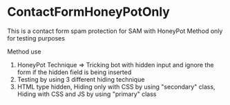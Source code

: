 # ContactFormHoneyPotOnly
This is a contact form spam protection for SAM with HoneyPot Method only for testing purposes

Method use 
1) HoneyPot Technique => Tricking bot with hidden input and ignore the form if the hidden field is being inserted
2) Testing by using 3 different hiding technique
3) HTML type hidden, Hiding only with CSS by using "secondary" class, Hiding with CSS and JS by using "primary" class
